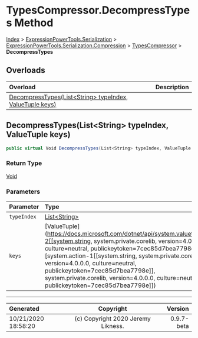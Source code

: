 ﻿# TypesCompressor.DecompressTypes Method

[Index](../index.md) > [ExpressionPowerTools.Serialization](ExpressionPowerTools.Serialization.a.md) > [ExpressionPowerTools.Serialization.Compression](ExpressionPowerTools.Serialization.Compression.n.md) > [TypesCompressor](ExpressionPowerTools.Serialization.Compression.TypesCompressor.cs.md) > **DecompressTypes**



## Overloads

| Overload | Description |
| :-- | :-- |
| [DecompressTypes(List&lt;String> typeIndex, ValueTuple keys)](#decompresstypesliststring-typeindex-valuetuple-keys) |  |
## DecompressTypes(List&lt;String> typeIndex, ValueTuple keys)



```csharp
public virtual Void DecompressTypes(List<String> typeIndex, ValueTuple keys)
```

### Return Type

 [Void](https://docs.microsoft.com/dotnet/api/system.void) 

### Parameters

| Parameter | Type | Description |
| :-- | :-- | :-- |
| `typeIndex` | [List&lt;String>](https://docs.microsoft.com/dotnet/api/system.collections.generic.list-1) |  |
| `keys` | [ValueTuple](https://docs.microsoft.com/dotnet/api/system.valuetuple-2[[system.string, system.private.corelib, version=4.0.0.0, culture=neutral, publickeytoken=7cec85d7bea7798e],[system.action-1[[system.string, system.private.corelib, version=4.0.0.0, culture=neutral, publickeytoken=7cec85d7bea7798e]], system.private.corelib, version=4.0.0.0, culture=neutral, publickeytoken=7cec85d7bea7798e]]) |  |



---

| Generated | Copyright | Version |
| :-- | :-: | --: |
| 10/21/2020 18:58:20 | (c) Copyright 2020 Jeremy Likness. | 0.9.7-beta |
